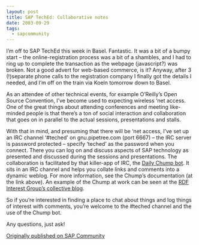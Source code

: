 ```yaml
---
layout: post
title: SAP TechEd: Collaborative notes
date: 2003-09-29
tags:
  - sapcommunity
---
```

I’m off to SAP TechEd this week in Basel. Fantastic. It was a bit of a bumpy start – the online-registration process was a bit of a shambles, and I had to ring up to complete the transaction as the webpage (javascript?) was broken. Not a good advert for web-based commerce, is it? Anyway, after 3  (!)separate phone calls to the registration company I finally got the details I needed, and I’m off on the train via Koeln tomorrow down to Basel.

As an attendee of other technical events, for example O’Reilly’s Open Source Convention, I’ve become used to expecting wireless ‘net access. One of the great things about attending conferences and meeting like-minded people is that there’s a ton of social interaction and collaboration that goes on in parallel to the actual sessions, presentations and stalls.

With that in mind, and presuming that there will be ‘net access, I’ve set up an IRC channel ‘#teched’ on gnu.pipetree.com (port 6667) – the IRC server is password protected – specify ‘teched’ as the password when you connect. There you can log on and discuss aspects of SAP technology as presented and discussed during the sessions and presentations. The collaboration is facilitated by that killer-app of IRC, the [Daily Chump bot](https://web.archive.org/web/20080213223914/http://usefulinc.com/chump/). It sits in an IRC channel and helps you collate links and comments into a dynamic weblog. For more information, see the Chump’s documentation (at the link above). An example of the Chump at work can be seen at the [RDF Interest Group’s collective blog](https://web.archive.org/web/20030522044919/http://rdfig.xmlhack.com/).

So if you’re interested in finding a place to chat about things and log things of interest with comments, you’re welcome to the #teched channel and the use of the Chump bot.

Any questions, just ask!

[Originally published on SAP Community](https://blogs.sap.com/2003/09/29/sap-teched-collaborative-notes/)

